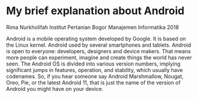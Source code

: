 # My brief explanation about Android
Rima Nurkholifah
Institut Pertanian Bogor
Manajemen Informatika
2018

Android is a mobile operating system developed by Google. It is based on the Linux kernel. Android used by several smartphones and tablets. Android is open to everyone: developers, designers and device makers. That means more people can experiment, imagine and create things the world has never seen.
The Android OS is divided into various version numbers, implying significant jumps in features, operation, and stability, which usually have codenames. So, if you hear someone say Android Marshmallow, Nougat, Oreo, Pie, or the latest Android 11, that is just the name of the version of Android you might have on your device.

